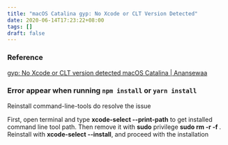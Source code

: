 ```yaml
---
title: "macOS Catalina gyp: No Xcode or CLT Version Detected"
date: 2020-06-14T17:23:22+08:00
tags: []
draft: false
---
```


### Reference
[gyp: No Xcode or CLT version detected macOS Catalina | Anansewaa](https://medium.com/flawless-app-stories/gyp-no-xcode-or-clt-version-detected-macos-catalina-anansewaa-38b536389e8d)

### Error appear when running `npm install` or `yarn install`

Reinstall command-line-tools do resolve the issue

First, open terminal and type **xcode-select --print-path** to get installed command line tool path. Then remove it with **sudo** privilege **sudo rm -r -f <path>**. Reinstall with **xcode-select --install**, and proceed with the installation